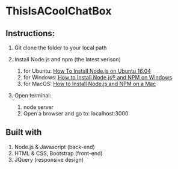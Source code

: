 # ThisIsACoolChatBox


## Instructions: ##

  1. Git clone the folder to your local path
  
  2. Install Node.js and npm (the latest verison) 
      1. for Ubuntu: [How To Install Node.js on Ubuntu 16.04](https://www.digitalocean.com/community/tutorials/how-to-install-node-js-on-ubuntu-16-04)
      2. for Windows: [How to Install Node.js® and NPM on Windows](http://blog.teamtreehouse.com/install-node-js-npm-windows)
      3. for MacOS: [How to Install Node.js and NPM on a Mac](http://blog.teamtreehouse.com/install-node-js-npm-mac)
  3. Open terminal:
      1. node server
      2. Open a browser and go to: localhost:3000
 

## Built with ##
  1. Node.js & Javascript (back-end)
  2. HTML & CSS, Bootstrap (front-end)
  3. JQuery (responsive design)
  
